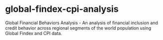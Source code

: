 # global-findex-cpi-analysis
Global Financial Behaviors Analysis - An analysis of financial inclusion and credit behavior across regional segments of the world population using Global Findex and CPI data. 
